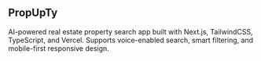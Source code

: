
## PropUpTy

AI-powered real estate property search app built with Next.js, TailwindCSS, TypeScript, and Vercel. Supports voice-enabled search, smart filtering, and mobile-first responsive design.
